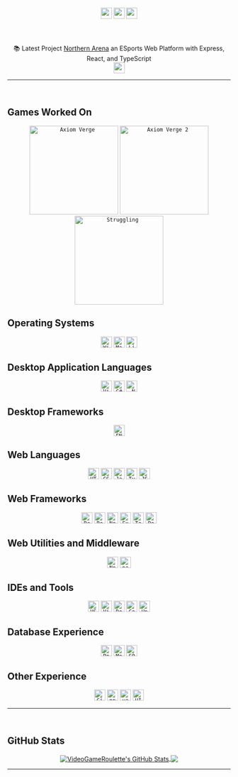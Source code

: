 <!-- <img align="right" src="https://visitor-badge.laobi.icu/badge?page_id=dekefective"> -->

<h5 align="center">
	<code><a href="https://codepen.io/VideoGameRoulette" title="Codepen Profile"><img height="25" src="https://img.shields.io/badge/Codepen-000000?style=for-the-badge&logo=codepen&logoColor=white"></a></code>
	<code><a href="https://www.twitter.com/VGRoulette/" title="Twitter Profile"><img height="25" src="https://img.shields.io/badge/Twitter-1DA1F2?style=for-the-badge&logo=twitter&logoColor=white"></a></code>
	<code><a href="https://www.twitch.tv/videogameroulette/" title="Twitch Channel"><img height="25" src="https://img.shields.io/badge/Twitch-9146FF?style=for-the-badge&logo=twitch&logoColor=white"></a></code>
</h5>
<br>
<p align="center">
	📚 Latest Project <a href="https://staging.northerarena.io" title="Go to project">Northern Arena</a> an ESports Web Platform with Express, React, and TypeScript
	<br>
	<code><a href="mailto: seteemail@domain.com"><img height="25" src="https://img.shields.io/badge/Contact_Me-4285F4?style=for-the-badge&logo=google&logoColor=white"></a></code>
</p>

<hr>
<br>

## Games Worked On
<div align="center">
	<code><a href="https://store.steampowered.com/app/332200/Axiom_Verge/"><img title="Axiom Verge" height="200" src="https://store-images.s-microsoft.com/image/apps.52539.63283233232126176.842a7578-9d6c-4fa4-81fc-4d1b1bc868ae.cfe3be86-d8ed-449e-badd-a40fd4c51ec1"></a></code>
	<code><a href="https://www.epicgames.com/store/en-US/p/axiom-verge-2"><img title="Axiom Verge 2" height="200" src="https://s3.gaming-cdn.com/images/products/8222/271x377/axiom-verge-2-pc-game-epic-games-cover.jpg"></a></code>
	<code><a href="https://store.steampowered.com/app/1035560/Struggling/"><img title="Struggling" height="200" src="https://images.igdb.com/igdb/image/upload/t_cover_big/co2frt.png"></a></code>
</div>

## Operating Systems
<div align="center">
	<code><img title="Windows 10" height="25" src="https://img.shields.io/badge/Windows-0078D6?style=for-the-badge&logo=windows&logoColor=white"></code>
	<code><img title="MacOS - Catalina" height="25" src="https://img.shields.io/badge/MacOS-000000?style=for-the-badge&logo=apple&logoColor=white"></code>
	<code><img title="Linux - Ubuntu" height="25" src="https://img.shields.io/badge/Ubuntu-E95420?style=for-the-badge&logo=ubuntu&logoColor=white"></code>
</div>

## Desktop Application Languages
<div align="center">
	<code><img title="Visual Basic" height="25" src="https://img.shields.io/badge/VB.NET-5C2D91?style=for-the-badge&logo=visualstudiocode&logoColor=white"></code>
	<code><img title="C#" height="25" src="https://img.shields.io/badge/C%23-5C2D91?style=for-the-badge&logo=c-sharp&logoColor=white"></code>
	<code><img title=".NET" height="25" src="https://img.shields.io/badge/.NET-5C2D91?style=for-the-badge&logo=.net&logoColor=white"></code>
</div>

## Desktop Frameworks
<div align="center">
	<code><img title="FNA" height="25" src="https://img.shields.io/badge/FNA-5C2D91?style=for-the-badge&logoColor=white"></code>
</div>

## Web Languages
<div align="center">
	<code><img title="HTML5" height="25" src="https://img.shields.io/badge/HTML5-E34F26?style=for-the-badge&logo=html5&logoColor=white"></code>
	<code><img title="CSS" height="25" src="https://img.shields.io/badge/CSS3-1572B6?style=for-the-badge&logo=css3&logoColor=white"></code>
	<code><img title="Javascript" height="25" src="https://img.shields.io/badge/JavaScript-323330?style=for-the-badge&logo=javascript&logoColor=F7DF1E"></code>
	<code><img title="Typescript" height="25" src="https://img.shields.io/badge/TypeScript-3178C6?style=for-the-badge&logo=typescript&logoColor=white"></code>
	<code><img title="JSON" height="25" src="https://img.shields.io/badge/JSON-000000?style=for-the-badge&logo=json&logoColor=white"></code>
</div>

## Web Frameworks
<div align="center">
	<code><img title="React" height="25" src="https://img.shields.io/badge/React-20232A?style=for-the-badge&logo=react&logoColor=61DAFB"></code>
	<code><img title="React Router" height="25" src="https://img.shields.io/badge/React_Router-CA4245?style=for-the-badge&logo=react-router&logoColor=white"></code>
	<code><img title="Node" height="25" src="https://img.shields.io/badge/Node.js-43853D?style=for-the-badge&logo=node.js&logoColor=white"></code>
	<code><img title="Express" height="25" src="https://img.shields.io/badge/Express.js-404D59?style=for-the-badge&logo=express&logoColor=white"></code>
	<code><img title="TailwindCSS" height="25" src" height="25" src="https://img.shields.io/badge/Tailwind-06B6D4?style=for-the-badge&logo=tailwind-css&logoColor=white"></code>
	<code><img title="Bootstrap" height="25" src" height="25" src="https://img.shields.io/badge/Bootstrap-7952B3?style=for-the-badge&logo=bootstrap&logoColor=white"></code>
</div>

## Web Utilities and Middleware
<div align="center">
	<code><img title="Nodemon" height="25" src="https://img.shields.io/badge/Nodemon-20232A?style=for-the-badge&logo=nodemon&logoColor=76D04B"></code>
	<code><img title="passport" height="25" src="https://img.shields.io/badge/Passport.js-20232A?style=for-the-badge&logo=passport&logoColor=34E27A"></code>
</div>

## IDEs and Tools
<div align="center">
	<code><img title="VSCode" height="25" src="https://img.shields.io/badge/VSCode-007ACC?style=for-the-badge&logo=visualstudiocode&logoColor=white"></code>
	<code><img title="Visual Studio Community 2010-2022" height="25" src" height="25" src="https://img.shields.io/badge/Visual_Studio_2010_to_2022-5C2D91?style=for-the-badge&logo=visualstudiocode&logoColor=white"></code>
	<code><img title="Docker" height="25" src" height="25" src="https://img.shields.io/badge/Docker-2496ED?style=for-the-badge&logo=docker&logoColor=white"></code>
	<code><img title="Caddy" height="25" src" height="25" src="https://img.shields.io/badge/Caddyfile-56B366?style=for-the-badge&logo=protonmail&logoColor=white"></code>
	<code><img title="Unity" height="25" src="https://img.shields.io/badge/Unity-100000?style=for-the-badge&logo=unity&logoColor=white"></code>
</div>

## Database Experience
<div align="center">
	<code><img title="PostgreSQL" height="25" src="https://img.shields.io/badge/PostgreSQL-316192?style=for-the-badge&logo=postgresql&logoColor=white"></code>
	<code><img title="MongoDB" height="25" src" height="25" src="https://img.shields.io/badge/MongoDB-4EA94B?style=for-the-badge&logo=mongodb&logoColor=white"></code>
	<code><img title="SQLite" height="25" src" height="25" src="https://img.shields.io/badge/SQLite-07405E?style=for-the-badge&logo=sqlite&logoColor=white"></code>
</div>

## Other Experience
<div align="center">
	<code><img title="GitHub" height="25" src="https://img.shields.io/badge/github-181717?style=for-the-badge&logo=sqlite&logoColor=white"></code>
	<code><img title="npm" height="25" src="https://img.shields.io/badge/npm-CB3837?style=for-the-badge&logo=npm&logoColor=white"></code>
	<code><img title="yarn" height="25" src="https://img.shields.io/badge/Yarn-2C8EBB?style=for-the-badge&logo=yarn&logoColor=white"></code>
	<code><img title="UI/UX Design Adobe XD" height="25" src="https://img.shields.io/badge/Adobe_XD-20232A?style=for-the-badge&logo=adobexd&logoColor=FF61F6"></code>
</div>

<hr>
<br>

## GitHub Stats
<div align="center">
	<a href="https://github.com/VideoGameRoulette/VideoGameRoulette">
		<img align="center" src="https://github-readme-stats.vercel.app/api?username=VideoGameRoulette&show_icons=true&line_height=40&count_private=false&title_color=ffffff&text_color=c9cacc&icon_color=2bbc8a&bg_color=1d1f21" alt="VideoGameRoulette's GitHub Stats" />
	</a> 
	<a href="https://github.com/VideoGameRoulette/VideoGameRoulette">
		<img align="center" src="https://github-readme-stats.vercel.app/api/top-langs/?username=VideoGameRoulette&hide=tex&title_color=ffffff&text_color=c9cacc&icon_color=2bbc8a&bg_color=1d1f21&langs_count=5" />
	</a>
</div>
<hr>
